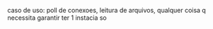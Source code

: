 caso de uso: poll de conexoes, leitura de arquivos, qualquer coisa q necessita garantir ter 1 instacia so